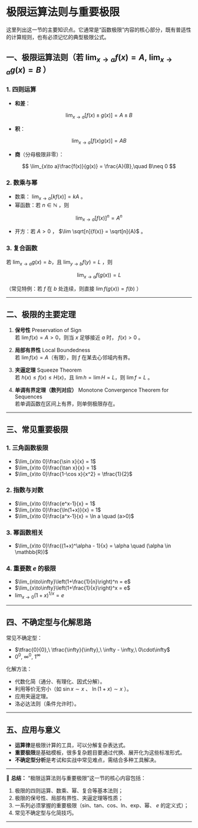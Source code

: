 # 极限运算法则与重要极限
这里列出这一节的主要知识点。它通常是“函数极限”内容的核心部分，既有普适性的计算规则，也有必须记忆的典型极限公式。


## 一、极限运算法则（若 $\lim_{x\to a} f(x)=A,\ \lim_{x\to a} g(x)=B$ ）

### 1. 四则运算

* **和差**：

$$
\lim_{x\to a}[f(x)\pm g(x)] = A \pm B
$$
* **积**：

$$
\lim_{x\to a}[f(x)g(x)] = AB
$$

* **商**（分母极限非零）：

$$
\lim_{x\to a}\frac{f(x)}{g(x)} = \frac{A}{B},\quad B\neq 0
$$

### 2. 数乘与幂

* 数乘： $\lim_{x\to a}[k f(x)] = kA$ 。
* 幂函数：若 $n\in\mathbb{N}$ ，则

$$
\lim_{x\to a}[f(x)]^n = A^n
$$

* 开方：若 $A>0$ ， $\lim \sqrt[n]{f(x)} = \sqrt[n]{A}$ 。

### 3. 复合函数

若 $\lim_{x\to a} g(x) = b$，且 $\lim_{y\to b} f(y) = L$ ，则

$$
\lim_{x\to a} f(g(x)) = L
$$

（常见特例：若 $f$ 在 $b$ 处连续，则直接 $\lim f(g(x))=f(b)$ ）

---

## 二、极限的主要定理

1. **保号性** Preservation of Sign    
   若 $\lim f(x)=A>0$，则当 $x$ 足够接近 $a$ 时， $f(x)>0$ 。  

2. **局部有界性**  Local Boundedness  
   若 $\lim f(x)=A$（有限），则 $f$ 在某去心邻域内有界。  

3. **夹逼定理**  Squeeze Theorem  
   若 $h(x)\le f(x)\le H(x)$，且 $\lim h=\lim H=L$，则 $\lim f=L$ 。  

4. **单调有界定理（数列对应）**  Monotone Convergence Theorem for Sequences  
   若单调函数在区间上有界，则单侧极限存在。  

---

## 三、常见重要极限

### 1. 三角函数极限
- $\lim_{x\to 0}\frac{\sin x}{x} = 1$
- $\lim_{x\to 0}\frac{\tan x}{x} = 1$
- $\lim_{x\to 0}\frac{1-\cos x}{x^2} = \tfrac{1}{2}$

### 2. 指数与对数

- $\lim_{x\to 0}\frac{e^x-1}{x} = 1$
- $\lim_{x\to 0}\frac{\ln(1+x)}{x} = 1$
- $\lim_{x\to 0}\frac{a^x-1}{x} = \ln a \quad (a>0)$

### 3. 幂函数相关

- $\lim_{x\to 0}\frac{(1+x)^\alpha - 1}{x} = \alpha \quad (\alpha \in \mathbb{R})$

### 4. 重要数 $e$ 的极限

- $\lim_{n\to\infty}\left(1+\frac{1}{n}\right)^n = e$
- $\lim_{x\to\infty}\left(1+\frac{1}{x}\right)^x = e$
- $\lim_{x\to 0}(1+x)^{1/x} = e$

---

## 四、不确定型与化解思路

常见不确定型：

- $\tfrac{0}{0},\ \tfrac{\infty}{\infty},\ \infty - \infty,\ 0\cdot\infty$
- $0^0,\ \infty^0,\ 1^\infty$

化解方法：

* 代数化简（通分、有理化、因式分解）。
* 利用等价无穷小（如 $\sin x \sim x$ 、 $\ln(1+x)\sim x$ ）。
* 应用夹逼定理。
* 洛必达法则（条件允许时）。

---

## 五、应用与意义

* **运算律**是极限计算的工具，可以分解复杂表达式。
* **重要极限**是基础模板，很多复杂题目要通过代换、展开化为这些标准形式。
* **不确定型分析**是考试和实战中常见难点，需结合多种工具解决。

---

📌 **总结：**
“极限运算法则与重要极限”这一节的核心内容包括：

1. 极限的四则运算、数乘、幂、复合等基本法则；
2. 极限的保号性、局部有界性、夹逼定理等性质；
3. 一系列必须掌握的重要极限（sin、tan、cos、ln、exp、幂、 $e$ 的定义式）；
4. 常见不确定型与化简技巧。

---

